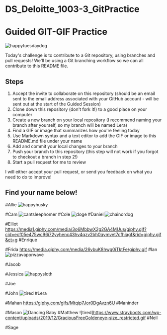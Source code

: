 # DS_Deloitte_1003-3_GitPractice


# Guided GIT-GIF Practice

![happytuesdaydog](https://media.giphy.com/media/kRUEMs3TPopojqb7cN/giphy-downsized.gif)


Today's challenge is to contribute to a Git repository, using branches and pull requests! We'll be using a Git branching workflow so we can all contribute to this README file.

## Steps

1. Accept the invite to collaborate on this repository (should be an email sent to the email address associated with your GitHub account - will be sent out at the start of the Guided Session)
2. Clone down this repository (don't fork it!) to a good place on your computer
3. Create a new branch on your local repository (I recommend naming your branch after yourself, so my branch will be named Lera)
4. Find a GIF or image that summarizes how you're feeling today
5. Use Markdown syntax and a text editor to add the GIF or image to this README.md file under your name
6. Add and commit your local changes to your branch
7. Push your branch to this repository (this step will not work if you forgot to checkout a branch in step 2!)
8. Start a pull request for me to review

I will either accept your pull request, or send you feedback on what you need to do to improve!

## Find your name below!

#Allie 
![happyhusky](https://media.giphy.com/media/ork2E1TWj802SBFHUy/giphy.gif)

#Cam
![cantsleephomer](https://media.giphy.com/media/xT5LMz2DWrwmbfVBK0/giphy.gif)
#Cole
![doge](https://media3.giphy.com/media/oBQZIgNobc7ewVWvCd/giphy.gif?cid=ecf05e470ksyddqrl8r4h4yq8d9c9nzm6q9ejwy7ga3y29rw&rid=giphy.gif&ct=g)
#Daniel
![chainordog](https://media.tenor.com/Y-txuzZqW84AAAAC/cute-anime-chainsaw-man.gif)

#Elliot  
https://media1.giphy.com/media/3o6MbbwX2g2GA4MUus/giphy.gif?cid=ecf05e475wc96i72yyhenc43hv4qzv2bh0qymvet7cfhiagf&rid=giphy.gif&ct=g
#Enrique

#Frida
https://media.giphy.com/media/26ybuK8hwg0iTktFe/giphy.gif
#Ian
![pizzavaporwave](https://media0.giphy.com/media/UDvlM48DtAoo0/giphy.gif?cid=ecf05e478r9zb464dplyk0ynhrgfy62lnft5bduvl35gy6n7&rid=giphy.gif&ct=g)

#Jacob

#Jessica
![happysloth](https://media.giphy.com/media/3NtY188QaxDdC/giphy-downsized.gif)

#Joe

#John
![tired](https://media.giphy.com/media/l1KVaj5UcbHwrBMqI/giphy.gif)
#Lera

#Mahan
https://giphy.com/gifs/Mtqip7Jor0DgAvzn6U
#Maninder

#Mason
![Dancing Baby](https://media.giphy.com/media/Xw6yFn7frR3Y4/giphy.gif)
#Matthew
![tired]https://www.strayboots.com/wp-content/uploads/2019/12/GraciousFreeGoldeneye-size_restricted.gif
#Neil

#Sage
